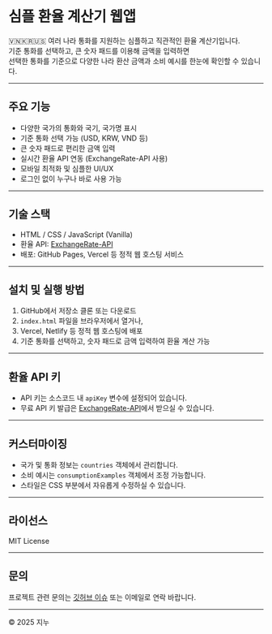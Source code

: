 # 심플 환율 계산기 웹앱

🇻🇳🇰🇷🇺🇸 여러 나라 통화를 지원하는 심플하고 직관적인 환율 계산기입니다.  
기준 통화를 선택하고, 큰 숫자 패드를 이용해 금액을 입력하면  
선택한 통화를 기준으로 다양한 나라 환산 금액과 소비 예시를 한눈에 확인할 수 있습니다.

---

## 주요 기능

- 다양한 국가의 통화와 국기, 국가명 표시  
- 기준 통화 선택 가능 (USD, KRW, VND 등)  
- 큰 숫자 패드로 편리한 금액 입력  
- 실시간 환율 API 연동 (ExchangeRate-API 사용)  
- 모바일 최적화 및 심플한 UI/UX  
- 로그인 없이 누구나 바로 사용 가능

---

## 기술 스택

- HTML / CSS / JavaScript (Vanilla)  
- 환율 API: [ExchangeRate-API](https://www.exchangerate-api.com/)  
- 배포: GitHub Pages, Vercel 등 정적 웹 호스팅 서비스

---

## 설치 및 실행 방법

1. GitHub에서 저장소 클론 또는 다운로드  
2. `index.html` 파일을 브라우저에서 열거나,  
3. Vercel, Netlify 등 정적 웹 호스팅에 배포  
4. 기준 통화를 선택하고, 숫자 패드로 금액 입력하여 환율 계산 가능

---

## 환율 API 키

- API 키는 소스코드 내 `apiKey` 변수에 설정되어 있습니다.  
- 무료 API 키 발급은 [ExchangeRate-API](https://www.exchangerate-api.com/)에서 받으실 수 있습니다.

---

## 커스터마이징

- 국가 및 통화 정보는 `countries` 객체에서 관리합니다.  
- 소비 예시는 `consumptionExamples` 객체에서 조정 가능합니다.  
- 스타일은 CSS 부분에서 자유롭게 수정하실 수 있습니다.

---

## 라이선스

MIT License

---

## 문의

프로젝트 관련 문의는 [깃허브 이슈](https://github.com/your-repo/issues) 또는 이메일로 연락 바랍니다.

---

© 2025 지누
